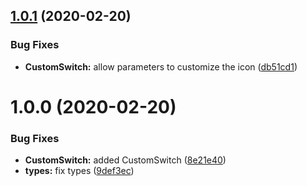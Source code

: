 ## [1.0.1](https://github.com/yeutech-lab/expo-custom-switch/compare/v1.0.0...v1.0.1) (2020-02-20)


### Bug Fixes

* **CustomSwitch:** allow parameters to customize the icon ([db51cd1](https://github.com/yeutech-lab/expo-custom-switch/commit/db51cd1494bc1ef1a3bdff65b01c4eb975e65890))

# 1.0.0 (2020-02-20)


### Bug Fixes

* **CustomSwitch:** added CustomSwitch ([8e21e40](https://github.com/yeutech-lab/expo-custom-switch/commit/8e21e40c179abcfe5f2f1afedf6bf99c450ddb89))
* **types:** fix types ([9def3ec](https://github.com/yeutech-lab/expo-custom-switch/commit/9def3ec1ad4fe1c3677697e3db03e90754bede94))
